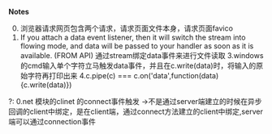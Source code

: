 **Notes**

0.  浏览器请求网页包含两个请求，请求页面文件本身，请求页面favico
1.  If you attach a data event listener, then it will switch the stream into flowing mode, and data will be passed to your handler as soon as it is available. (FROM API) 通过stream绑定data事件来进行文件读取
3.windows的cmd输入单个字符立马触发data事件，并且在c.write(data)时，将输入的原始字符再打印出来
4.c.pipe(c) === c.on('data',function(data){c.write(data)})

?:
0.net 模块的clinet 的connect事件触发   ->不是通过server端建立的时候在异步回调的client中绑定，是在client端，通过connect方法建立的client中绑定,server端可以通过connection事件


